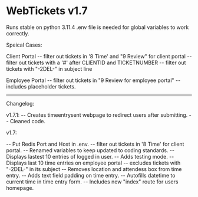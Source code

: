 # WebTickets v1.7

Runs stable on python 3.11.4
.env file is needed for global variables to work correctly.

Speical Cases:

Client Portal
-- filter out tickets in '8 Time' and "9 Review" for client portal
-- filter out tickets with a '#' after CLIENTID and TICKETNUMBER
-- filter out tickets with "-2DEL-" in subject line

Employee Portal
-- filter out tickets in "9 Review for employee portal"
-- includes placeholder tickets.

______________________________________________________________________

Changelog:

v1.7.1:
-- Creates timeentrysent webpage to redirect users after submitting.
-- Cleaned code.

v1.7:

-- Put Redis Port and Host in .env.
-- filter out tickets in '8 Time' for client portal.
-- Renamed variables to keep updated to coding standards.
-- Displays lastest 10 entries of logged in user.
-- Adds testing mode.
-- Displays last 10 time entries on employee portal
-- excludes tickets with "-2DEL-" in its subject
-- Removes location and attendess box from time entry.
-- Adds text field padding on time entry.
-- Autofills datetime to current time in time entry form.
-- Includes new "index" route for users homepage.

